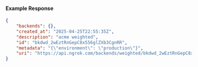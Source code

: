 <!-- Code generated for API Clients. DO NOT EDIT. -->

#### Example Response

```json
{
	"backends": {},
	"created_at": "2025-04-25T22:55:35Z",
	"description": "acme weighted",
	"id": "bkdwd_2wEztRnGepC8x556glZXb3CgnRR",
	"metadata": "{\"environment\": \"production\"}",
	"uri": "https://api.ngrok.com/backends/weighted/bkdwd_2wEztRnGepC8x556glZXb3CgnRR"
}
```
